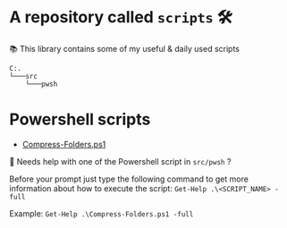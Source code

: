 # A repository called `scripts` 🛠 

📚 This library contains some of my useful &amp; daily used scripts

````
C:.
└───src
    └───pwsh
````

# Powershell scripts

- [Compress-Folders.ps1](https://github.com/najx/scripts/blob/master/src/pwsh/Compress-Folders.ps1)

🤔 Needs help with one of the Powershell script in `src/pwsh` ?

Before your prompt just type the following command to get more information about how to execute the script: `Get-Help .\<SCRIPT_NAME> -full`

Example: `Get-Help .\Compress-Folders.ps1 -full`
